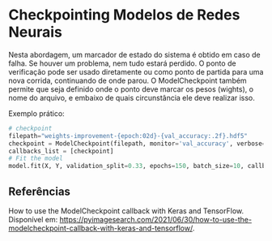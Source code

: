 # Checkpointing Modelos de Redes Neurais

Nesta abordagem, um marcador de estado do sistema é obtido em caso de falha.  Se houver um problema, nem tudo estará perdido.  O ponto de verificação pode ser usado diretamente ou como ponto de partida para uma nova corrida, continuando de onde parou.
O ModelCheckpoint também permite que seja definido onde o ponto deve marcar os pesos (wights), o nome do arquivo, e embaixo de quais circunstância ele deve realizar isso.

Exemplo prático:

```python
# checkpoint
filepath="weights-improvement-{epoch:02d}-{val_accuracy:.2f}.hdf5"
checkpoint = ModelCheckpoint(filepath, monitor='val_accuracy', verbose=1, save_best_only=True, mode='max')
callbacks_list = [checkpoint]
# Fit the model
model.fit(X, Y, validation_split=0.33, epochs=150, batch_size=10, callbacks=callbacks_list, verbose=0)
```
## Referências

How to use the ModelCheckpoint callback with Keras and TensorFlow.
<br>Disponível em: <https://pyimagesearch.com/2021/06/30/how-to-use-the-modelcheckpoint-callback-with-keras-and-tensorflow/>.

‌
